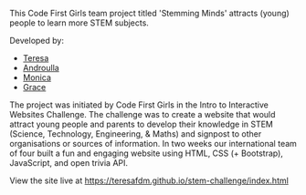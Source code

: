 This Code First Girls team project titled 'Stemming Minds' attracts (young) people to learn more STEM subjects.

Developed by:
* [Teresa](https://github.com/teresafdm)
* [Androulla](https://github.com/n1ght0wl) 
* [Monica](https://github.com/Monika5S)
* [Grace](https://github.com/grace-0001)

The project was initiated by Code First Girls in the Intro to Interactive Websites Challenge. The challenge was to create a website that would attract young people and parents to develop their knowledge in STEM (Science, Technology, Engineering, & Maths) and signpost to other organisations or sources of information. In two weeks our international team of four built a fun and engaging website using HTML, CSS (+ Bootstrap), JavaScript, and open trivia API.

View the site live at https://teresafdm.github.io/stem-challenge/index.html 
